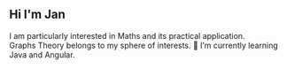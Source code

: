 ## Hi I'm Jan
 I am particularly interested in Maths and its practical application.   
 Graphs Theory belongs to my sphere of interests. 
 🌱 I’m currently learning Java and Angular.
<!--🔭 I’m currently working on AI chat application using Knowledge Graph.     
🌱 I’m currently learning C#. -->  


<!--
**JanP2002/JanP2002** is a ✨ _special_ ✨ repository because its `README.md` (this file) appears on your GitHub profile.

Here are some ideas to get you started:

- 🔭 I’m currently working on ...
- 🌱 I’m currently learning ...
- 👯 I’m looking to collaborate on ...
- 🤔 I’m looking for help with ...
- 💬 Ask me about ...
- 📫 How to reach me: ...
- 😄 Pronouns: ...
- ⚡ Fun fact: ...
-->
